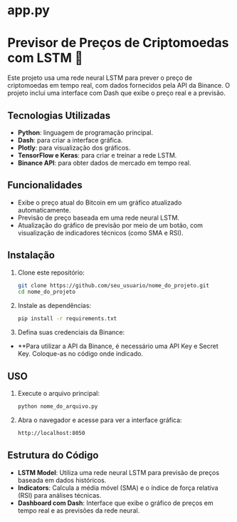 # app.py
# Previsor de Preços de Criptomoedas com LSTM 🚀

Este projeto usa uma rede neural LSTM para prever o preço de criptomoedas em tempo real, com dados fornecidos pela API da Binance. O projeto inclui uma interface com Dash que exibe o preço real e a previsão.

## Tecnologias Utilizadas
- **Python**: linguagem de programação principal.
- **Dash**: para criar a interface gráfica.
- **Plotly**: para visualização dos gráficos.
- **TensorFlow e Keras**: para criar e treinar a rede LSTM.
- **Binance API**: para obter dados de mercado em tempo real.

## Funcionalidades
- Exibe o preço atual do Bitcoin em um gráfico atualizado automaticamente.
- Previsão de preço baseada em uma rede neural LSTM.
- Atualização do gráfico de previsão por meio de um botão, com visualização de indicadores técnicos (como SMA e RSI).

## Instalação

1. Clone este repositório:
   ```bash
   git clone https://github.com/seu_usuario/nome_do_projeto.git
   cd nome_do_projeto

2. Instale as dependências:
   ```bash
   pip install -r requirements.txt

4. Defina suas credenciais da Binance:
- **Para utilizar a API da Binance, é necessário uma API Key e Secret Key. Coloque-as no código onde indicado.

## USO
1. Execute o arquivo principal:
   ```bash
   python nome_do_arquivo.py
   
3. Abra o navegador e acesse para ver a interface gráfica:
   ```bash
   http://localhost:8050


## Estrutura do Código
- **LSTM Model**: Utiliza uma rede neural LSTM para previsão de preços baseada em dados históricos.
- **Indicators**: Calcula a média móvel (SMA) e o índice de força relativa (RSI) para análises técnicas.
- **Dashboard com Dash**: Interface que exibe o gráfico de preços em tempo real e as previsões da rede neural.

